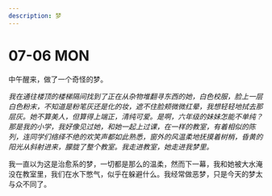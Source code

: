 ```yaml
---
description: 梦
---
```


# 07-06 MON

中午醒来，做了一个奇怪的梦。



_我在通往楼顶的楼梯隔间找到了正在从杂物堆翻寻东西的她，白色校服，脸上一层白色粉末，不知道是粉笔灰还是化的妆，遮不住脸颊微微红晕，我想轻轻地拭去那层灰。她不算美人，但算得上端正，清纯可爱。是啊，六年级的妹妹怎能不单纯？那是我的小学，我好像见过她，和她一起上过课，在一样的教室，有着相似的陈列，连同学们络绎不绝的欢笑声都如此熟悉，窗外的风温柔地抚摸着树梢，昏黄的阳光从斜射进来，朦胧了整个教室。我走进教室，她走进我梦里。_

我一直以为这是治愈系的梦，一切都是那么的温柔，然而下一幕，我和她被大水淹没在教室里，我们在水下憋气，似乎在躲避什么。我经常做恶梦，只是今天的梦太与众不同了。

